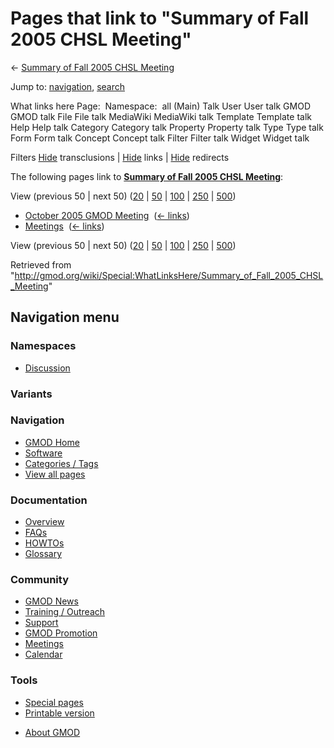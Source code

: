 <div id="mw-page-base" class="noprint">

</div>

<div id="mw-head-base" class="noprint">

</div>

<div id="content" class="mw-body" role="main">

<span id="top"></span>

<div id="mw-js-message" style="display:none;">

</div>



# <span dir="auto">Pages that link to "Summary of Fall 2005 CHSL Meeting"</span>

<div id="bodyContent">

<div id="contentSub">

← [Summary of Fall 2005 CHSL
Meeting](/wiki/Summary_of_Fall_2005_CHSL_Meeting "Summary of Fall 2005 CHSL Meeting")

</div>

<div id="jump-to-nav" class="mw-jump">

Jump to: [navigation](#mw-navigation), [search](#p-search)

</div>

<div id="mw-content-text">

What links here Page:  Namespace:  all (Main) Talk User User talk GMOD
GMOD talk File File talk MediaWiki MediaWiki talk Template Template talk
Help Help talk Category Category talk Property Property talk Type Type
talk Form Form talk Concept Concept talk Filter Filter talk Widget
Widget talk

Filters
[Hide](/mediawiki/index.php?title=Special:WhatLinksHere/Summary_of_Fall_2005_CHSL_Meeting&hidetrans=1 "Special:WhatLinksHere/Summary of Fall 2005 CHSL Meeting")
transclusions \|
[Hide](/mediawiki/index.php?title=Special:WhatLinksHere/Summary_of_Fall_2005_CHSL_Meeting&hidelinks=1 "Special:WhatLinksHere/Summary of Fall 2005 CHSL Meeting")
links \|
[Hide](/mediawiki/index.php?title=Special:WhatLinksHere/Summary_of_Fall_2005_CHSL_Meeting&hideredirs=1 "Special:WhatLinksHere/Summary of Fall 2005 CHSL Meeting")
redirects

The following pages link to **[Summary of Fall 2005 CHSL
Meeting](/wiki/Summary_of_Fall_2005_CHSL_Meeting "Summary of Fall 2005 CHSL Meeting")**:

View (previous 50 \| next 50)
([20](/mediawiki/index.php?title=Special:WhatLinksHere/Summary_of_Fall_2005_CHSL_Meeting&limit=20 "Special:WhatLinksHere/Summary of Fall 2005 CHSL Meeting")
\|
[50](/mediawiki/index.php?title=Special:WhatLinksHere/Summary_of_Fall_2005_CHSL_Meeting&limit=50 "Special:WhatLinksHere/Summary of Fall 2005 CHSL Meeting")
\|
[100](/mediawiki/index.php?title=Special:WhatLinksHere/Summary_of_Fall_2005_CHSL_Meeting&limit=100 "Special:WhatLinksHere/Summary of Fall 2005 CHSL Meeting")
\|
[250](/mediawiki/index.php?title=Special:WhatLinksHere/Summary_of_Fall_2005_CHSL_Meeting&limit=250 "Special:WhatLinksHere/Summary of Fall 2005 CHSL Meeting")
\|
[500](/mediawiki/index.php?title=Special:WhatLinksHere/Summary_of_Fall_2005_CHSL_Meeting&limit=500 "Special:WhatLinksHere/Summary of Fall 2005 CHSL Meeting"))

- [October 2005 GMOD
  Meeting](/wiki/October_2005_GMOD_Meeting "October 2005 GMOD Meeting") ‎
  <span class="mw-whatlinkshere-tools">([←
  links](/mediawiki/index.php?title=Special:WhatLinksHere&target=October+2005+GMOD+Meeting "Special:WhatLinksHere"))</span>
- [Meetings](/wiki/Meetings "Meetings") ‎
  <span class="mw-whatlinkshere-tools">([←
  links](/mediawiki/index.php?title=Special:WhatLinksHere&target=Meetings "Special:WhatLinksHere"))</span>

View (previous 50 \| next 50)
([20](/mediawiki/index.php?title=Special:WhatLinksHere/Summary_of_Fall_2005_CHSL_Meeting&limit=20 "Special:WhatLinksHere/Summary of Fall 2005 CHSL Meeting")
\|
[50](/mediawiki/index.php?title=Special:WhatLinksHere/Summary_of_Fall_2005_CHSL_Meeting&limit=50 "Special:WhatLinksHere/Summary of Fall 2005 CHSL Meeting")
\|
[100](/mediawiki/index.php?title=Special:WhatLinksHere/Summary_of_Fall_2005_CHSL_Meeting&limit=100 "Special:WhatLinksHere/Summary of Fall 2005 CHSL Meeting")
\|
[250](/mediawiki/index.php?title=Special:WhatLinksHere/Summary_of_Fall_2005_CHSL_Meeting&limit=250 "Special:WhatLinksHere/Summary of Fall 2005 CHSL Meeting")
\|
[500](/mediawiki/index.php?title=Special:WhatLinksHere/Summary_of_Fall_2005_CHSL_Meeting&limit=500 "Special:WhatLinksHere/Summary of Fall 2005 CHSL Meeting"))

</div>

<div class="printfooter">

Retrieved from
"<http://gmod.org/wiki/Special:WhatLinksHere/Summary_of_Fall_2005_CHSL_Meeting>"

</div>

<div id="catlinks" class="catlinks catlinks-allhidden">

</div>

<div class="visualClear">

</div>

</div>

</div>

<div id="mw-navigation">

## Navigation menu

<div id="mw-head">



<div id="left-navigation">

<div id="p-namespaces" class="vectorTabs" role="navigation"
aria-labelledby="p-namespaces-label">

### Namespaces


- <span id="ca-talk"><a
  href="/mediawiki/index.php?title=Talk:Summary_of_Fall_2005_CHSL_Meeting&amp;action=edit&amp;redlink=1"
  accesskey="t"
  title="Discussion about the content page [t]">Discussion</a></span>

</div>

<div id="p-variants" class="vectorMenu emptyPortlet" role="navigation"
aria-labelledby="p-variants-label">

### 

### Variants[](#)

<div class="menu">

</div>

</div>

</div>





</div>

</div>

</div>

<div id="mw-panel">

<div id="p-logo" role="banner">

<a href="/wiki/Main_Page"
style="background-image: url(http://gmod.org/images/GMOD-cogs.png);"
title="Visit the main page"></a>

</div>

<div id="p-Navigation" class="portal" role="navigation"
aria-labelledby="p-Navigation-label">

### Navigation

<div class="body">

- <span id="n-GMOD-Home">[GMOD Home](/wiki/Main_Page)</span>
- <span id="n-Software">[Software](/wiki/GMOD_Components)</span>
- <span id="n-Categories-.2F-Tags">[Categories /
  Tags](/wiki/Categories)</span>
- <span id="n-View-all-pages">[View all
  pages](/wiki/Special:AllPages)</span>

</div>

</div>

<div id="p-Documentation" class="portal" role="navigation"
aria-labelledby="p-Documentation-label">

### Documentation

<div class="body">

- <span id="n-Overview">[Overview](/wiki/Overview)</span>
- <span id="n-FAQs">[FAQs](/wiki/Category:FAQ)</span>
- <span id="n-HOWTOs">[HOWTOs](/wiki/Category:HOWTO)</span>
- <span id="n-Glossary">[Glossary](/wiki/Glossary)</span>

</div>

</div>

<div id="p-Community" class="portal" role="navigation"
aria-labelledby="p-Community-label">

### Community

<div class="body">

- <span id="n-GMOD-News">[GMOD News](/wiki/GMOD_News)</span>
- <span id="n-Training-.2F-Outreach">[Training /
  Outreach](/wiki/Training_and_Outreach)</span>
- <span id="n-Support">[Support](/wiki/Support)</span>
- <span id="n-GMOD-Promotion">[GMOD
  Promotion](/wiki/GMOD_Promotion)</span>
- <span id="n-Meetings">[Meetings](/wiki/Meetings)</span>
- <span id="n-Calendar">[Calendar](/wiki/Calendar)</span>

</div>

</div>

<div id="p-tb" class="portal" role="navigation"
aria-labelledby="p-tb-label">

### Tools

<div class="body">

- <span id="t-specialpages"><a href="/wiki/Special:SpecialPages" accesskey="q"
  title="A list of all special pages [q]">Special pages</a></span>
- <span id="t-print"><a
  href="/mediawiki/index.php?title=Special:WhatLinksHere/Summary_of_Fall_2005_CHSL_Meeting&amp;printable=yes"
  rel="alternate" accesskey="p"
  title="Printable version of this page [p]">Printable version</a></span>

</div>

</div>

</div>

</div>

<div id="footer" role="contentinfo">

- <span id="footer-places-about">[About
  GMOD](/wiki/GMOD:About "GMOD:About")</span>

<!-- -->






</div>
